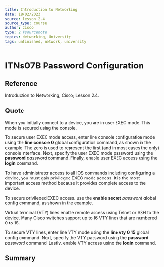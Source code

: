 ```yaml
---
title: Introduction to Networking
date: 18/02/2023
source: lesson 2.4
source_type: course
author: Cisco
type: 2 #sourcenote
topics: Networking, University
tags: unfinished, network, university
---
```

# ITNs07B Password Configuration

## **Reference**
Introduction to Networking, Cisco; Lesson 2.4.

## **Quote**
When you initially connect to a device, you are in user EXEC mode. This mode is secured using the console.

To secure user EXEC mode access, enter line console configuration mode using the **line console 0** global configuration command, as shown in the example. The zero is used to represent the first (and in most cases the only) console interface. Next, specify the user EXEC mode password using the **password** _password_ command. Finally, enable user EXEC access using the **login** command.

To have administrator access to all IOS commands including configuring a device, you must gain privileged EXEC mode access. It is the most important access method because it provides complete access to the device.

To secure privileged EXEC access, use the **enable secret** _password_ global config command, as shown in the example.

Virtual terminal (VTY) lines enable remote access using Telnet or SSH to the device. Many Cisco switches support up to 16 VTY lines that are numbered 0 to 15.

To secure VTY lines, enter line VTY mode using the **line vty 0 15** global config command. Next, specify the VTY password using the **password** _password_ command. Lastly, enable VTY access using the **login** command.

## **Summary**
<!-- Resume of the idea with the context of the quote. -->
